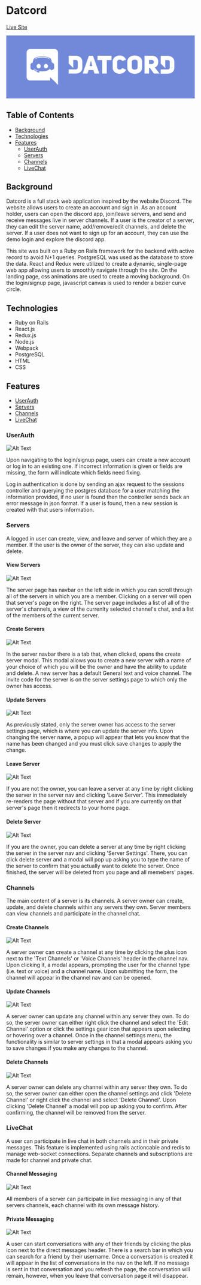 # Datcord

[Live Site](http://datcord-aa.herokuapp.com)

![Datcord Banner](/app/assets/images/Banner.png)

## Table of Contents
* [Background](#Background)
* [Technologies](#Technologies)
* [Features](#Features)
    * [UserAuth](#UserAuth)
    * [Servers](#Servers)
    * [Channels](#Channels)
    * [LiveChat](#LiveChat)

## Background
Datcord is a full stack web application inspired by the website Discord. The website allows users to create an account and sign in. As an account holder, users can open the discord app, join/leave servers, and send and receive messages live in server channels. If a user is the creator of a server, they can edit the server name, add/remove/edit channels, and delete the server. If a user does not want to sign up for an account, they can use the demo login and explore the discord app. 

This site was built on a Ruby on Rails framework for the backend with active record to avoid N+1 queries. PostgreSQL was used as the database to store the data. React and Redux were utilized to create a dynamic, single-page web app allowing users to smoothly navigate through the site. On the landing page, css animations are used to create a moving background. On the login/signup page, javascript canvas is used to render a bezier curve circle.

## Technologies
* Ruby on Rails
* React.js
* Redux.js
* Node.js
* Webpack
* PostgreSQL
* HTML
* CSS

## Features
* [UserAuth](#UserAuth)
* [Servers](#Servers)
* [Channels](#Channels)
* [LiveChat](#LiveChat)

### UserAuth
![Alt Text](https://media.giphy.com/media/cGKJgBe7W7KBB4dJPL/giphy.gif)

Upon navigating to the login/signup page, users can create a new account or log in to an existing one. If incorrect information is given or fields are missing, the form will indicate which fields need fixing. 

Log in authentication is done by sending an ajax request to the sessions controller and querying the postgres database for a user matching the information provided, if no user is found then the controller sends back an error message in json format. If a user is found, then a new session is created with that users information.

### Servers
A logged in user can create, view, and leave and server of which they are a member. If the user is the owner of the server, they can also update and delete.

#### View Servers
![Alt Text](https://media.giphy.com/media/7WbnGu08K9uNthGCUd/giphy.gif)

The server page has navbar on the left side in which you can scroll through all of the servers in which you are a member. Clicking on a server will open that server's page on the right. The server page includes a list of all of the server's channels, a view of the currenlty selected channel's chat, and a list of the members of the current server.

#### Create Servers
![Alt Text](https://media.giphy.com/media/qdczKBZ6cIvWgeGMgF/giphy.gif)

In the server navbar there is a tab that, when clicked, opens the create server modal. This modal allows you to create a new server with a name of your choice of which you will be the owner and have the ability to update and delete. A new server has a default General text and voice channel. The invite code for the server is on the server settings page to which only the owner has access.

#### Update Servers
![Alt Text](https://media.giphy.com/media/SoIjtizeYv28twTas6/giphy.gif)

As previously stated, only the server owner has access to the server settings page, which is where you can update the server info. Upon changing the server name, a popup will appear that lets you know that the name has been changed and you must click save changes to apply the change.

#### Leave Server
![Alt Text](https://media.giphy.com/media/JModWMMuvl4BSxfGmg/giphy.gif)

If you are not the owner, you can leave a server at any time by right clicking the server in the server nav and clicking 'Leave Server'. This immediately re-renders the page without that server and if you are currently on that server's page then it redirects to your home page.

#### Delete Server
![Alt Text](https://media.giphy.com/media/7VCbv24tI2bZOITBuX/giphy.gif)

If you are the owner, you can delete a server at any time by right clicking the server in the server nav and clicking 'Server Settings'. There, you can click delete server and a modal will pop up asking you to type the name of the server to confirm that you actually want to delete the server. Once finished, the server will be deleted from you page and all memebers' pages.

### Channels
The main content of a server is its channels. A server owner can create, update, and delete channels within any servers they own. Server members can view channels and participate in the channel chat.

#### Create Channels
![Alt Text](https://media.giphy.com/media/ntvEGp8Uk70wLz7rpK/giphy.gif)

A server owner can create a channel at any time by clicking the plus icon next to the 'Text Channels' or 'Voice Channels' header in the channel nav. Upon clicking it, a modal appears, prompting the user for the channel type (i.e. text or voice) and a channel name. Upon submitting the form, the channel will appear in the channel nav and can be opened.

#### Update Channels
![Alt Text]()

A server owner can update any channel within any server they own. To do so, the server owner can either right click the channel and select the 'Edit Channel' option or click the settings gear icon that appears upon selecting or hovering over a channel. Once in the channel settings menu, the functionality is similar to server settings in that a modal appears asking you to save changes if you make any changes to the channel.

#### Delete Channels
![Alt Text](https://media.giphy.com/media/MV9IIVGh6xMYMF6BVW/giphy.gif)

A server owner can delete any channel within any server they own. To do so, the server owner can either open the channel settings and click 'Delete Channel' or right click the channel and select 'Delete Channel'. Upon clicking 'Delete Channel' a modal will pop up asking you to confirm. After confirming, the channel will be removed from the server.

### LiveChat
A user can participate in live chat in both channels and in their private messages. This feature is implemented using rails actioncable and redis to manage web-socket connections. Separate channels and subscriptions are made for channel and private chat.

#### Channel Messaging
![Alt Text](https://media.giphy.com/media/DcrxhVreDZgxuIg9tV/giphy.gif)

All members of a server can participate in live messaging in any of that servers channels, each channel with its own message history. 

#### Private Messaging
![Alt Text](https://media.giphy.com/media/1ZjhXTBkIFPsrvhH8D/giphy.gif)

A user can start conversations with any of their friends by clicking the plus icon next to the direct messages header. There is a search bar in which you can search for a friend by their username. Once a conversation is created it will appear in the list of conversations in the nav on the left. If no message is sent in that conversation and you refresh the page, the conversation will remain, however, when you leave that conversation page it will disappear.
